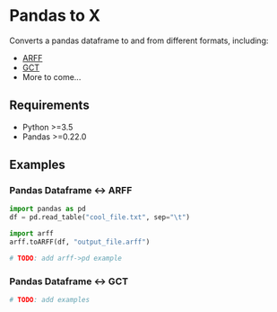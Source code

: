 # Pandas to X

Converts a pandas dataframe to and from different formats, including:

- [ARFF](https://www.cs.waikato.ac.nz/ml/weka/arff.html)
- [GCT](http://software.broadinstitute.org/cancer/software/genepattern/file-formats-guide#GCT)
- More to come...

## Requirements

- Python >=3.5
- Pandas >=0.22.0

## Examples

### Pandas Dataframe &harr; ARFF

```python
import pandas as pd
df = pd.read_table("cool_file.txt", sep="\t")

import arff
arff.toARFF(df, "output_file.arff")

# TODO: add arff->pd example
```

### Pandas Dataframe &harr; GCT

```python
# TODO: add examples
```